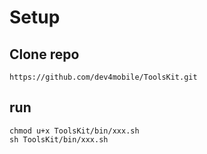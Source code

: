 # Setup
## Clone repo

```
https://github.com/dev4mobile/ToolsKit.git
```
## run
```
chmod u+x ToolsKit/bin/xxx.sh
sh ToolsKit/bin/xxx.sh
```

